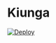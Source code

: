 # Kiunga

[![Deploy](https://www.herokucdn.com/deploy/button.svg)](https://heroku.com/deploy?template=https://github.com/Khmys/Kiunga)

